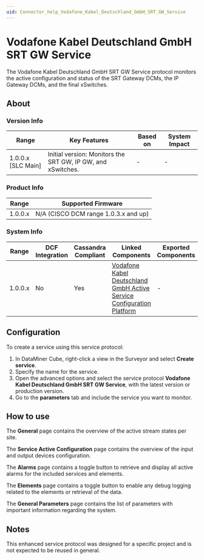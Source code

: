 ```yaml
---
uid: Connector_help_Vodafone_Kabel_Deutschland_GmbH_SRT_GW_Service
---
```


# Vodafone Kabel Deutschland GmbH SRT GW Service

The Vodafone Kabel Deutschland GmbH SRT GW Service protocol monitors the active configuration and status of the SRT Gateway DCMs, the IP Gateway DCMs, and the final xSwitches.

## About

### Version Info

| Range              | Key Features                                              | Based on   | System Impact   |
|----------------------|-------------------------------------------------------------|--------------|-------------------|
| 1.0.0.x [SLC Main]   | Initial version: Monitors the SRT GW, IP GW, and xSwitches. | -            | -                 |

### Product Info

| Range     | Supported Firmware                   |
|-----------|--------------------------------------|
| 1.0.0.x   | N/A (CISCO DCM range 1.0.3.x and up) |

### System Info

| Range     | DCF Integration     | Cassandra Compliant     | Linked Components                                                                                                                                                                | Exported Components     |
|-----------|---------------------|-------------------------|----------------------------------------------------------------------------------------------------------------------------------------------------------------------------------|-------------------------|
| 1.0.0.x   | No                  | Yes                     | [Vodafone Kabel Deutschland GmbH Active Service Configuration Platform](xref:Connector_help_Vodafone_Kabel_Deutschland_GmbH_Active_Service_Configuration_Platform) | -                       |

## Configuration

To create a service using this service protocol:

1. In DataMiner Cube, right-click a view in the Surveyor and select **Create service**.
2. Specify the name for the service.
3. Open the advanced options and select the service protocol **Vodafone Kabel Deutschland GmbH SRT GW Service**, with the latest version or production version.
4. Go to the **parameters** tab and include the service you want to monitor.

## How to use

The **General** page contains the overview of the active stream states per site.

The **Service Active Configuration** page contains the overview of the input and output devices configuration.

The **Alarms** page contains a toggle button to retrieve and display all active alarms for the included services and elements.

The **Elements** page contains a toggle button to enable any debug logging related to the elements or retrieval of the data.

The **General Parameters** page contains the list of parameters with important information regarding the system.

## Notes

This enhanced service protocol was designed for a specific project and is not expected to be reused in general.
